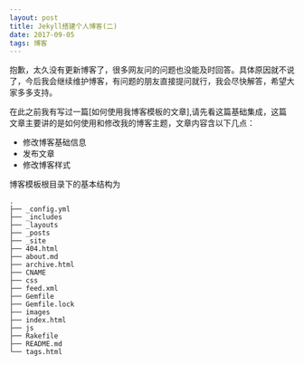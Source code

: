 ```yaml
---
layout: post
title: Jekyll搭建个人博客(二)
date: 2017-09-05
tags: 博客
---
```


抱歉，太久没有更新博客了，很多网友问的问题也没能及时回答。具体原因就不说了，今后我会继续维护博客，有问题的朋友直接提问就行，我会尽快解答，希望大家多多支持。

在此之前我有写过一篇[如何使用我博客模板的文章],请先看这篇基础集成，这篇文章主要讲的是如何使用和修改我的博客主题，文章内容含以下几点：

* 修改博客基础信息
* 发布文章
* 修改博客样式

博客模板根目录下的基本结构为

```
.
├── _config.yml
├── _includes
├── _layouts
├── _posts
├── _site
├── 404.html
├── about.md
├── archive.html
├── CNAME
├── css
├── feed.xml
├── Gemfile
├── Gemfile.lock
├── images
├── index.html
├── js
├── Rakefile
├── README.md
└── tags.html

```
